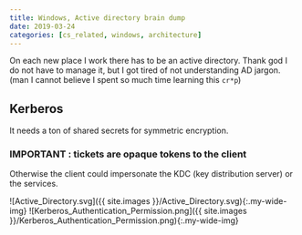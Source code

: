 ```yaml
---
title: Windows, Active directory brain dump
date: 2019-03-24
categories: [cs_related, windows, architecture]
---
```


On each new place I work there has to be an active directory.
Thank god I do not have to manage it, but I got tired of not understanding AD jargon.
(man I cannot believe I spent so much time learning this `cr*p`)

## Kerberos

It needs a ton of shared secrets for symmetric encryption.

### IMPORTANT : tickets are opaque tokens to the client

Otherwise the client could impersonate the KDC (key distribution server) or the services.

![Active_Directory.svg]({{ site.images }}/Active_Directory.svg){:.my-wide-img}
![Kerberos_Authentication_Permission.png]({{ site.images }}/Kerberos_Authentication_Permission.png){:.my-wide-img}
